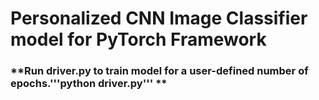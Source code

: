 # Personalized CNN Image Classifier model for PyTorch Framework

### **Run driver.py to train model for a user-defined number of epochs.'''python driver.py''' **
